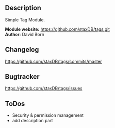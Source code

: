 ## Description
Simple Tag Module.

__Module website:__ <https://github.com/staxDB/tags.git>    
__Author:__ David Born    

## Changelog

<https://github.com/staxDB/tags/commits/master>

## Bugtracker

<https://github.com/staxDB/tags/issues>

## ToDos
- Security & permission management
- add description part
